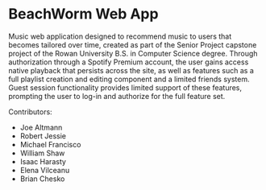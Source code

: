 # BeachWorm Web App
Music web application designed to recommend music to users that becomes tailored over time, created as part of the Senior Project capstone project of the Rowan University B.S. in Computer Science degree. Through authorization through a Spotify Premium account, the user gains access native playback that persists across the site, as well as features such as a full playlist creation and editing component and a limited friends system. Guest session functionality provides limited support of these features, prompting the user to log-in and authorize for the full feature set.

Contributors: 
* Joe Altmann
* Robert Jessie
* Michael Francisco
* William Shaw
* Isaac Harasty
* Elena Vilceanu
* Brian Chesko
